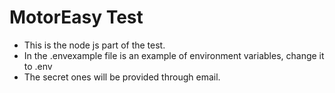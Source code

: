 # MotorEasy Test
* This is the node js part of the test.
* In the .envexample file is an example of environment variables, change it to .env
* The secret ones will be provided through email. 
